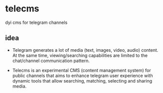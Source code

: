 # telecms

dyi cms for telegram channels

## idea

* Telegram generates a lot of media (text, images, video, audio) content. At the same time, viewing/searching capabilities are limited to the chat/channel communication pattern.

* Telecms is an experimental CMS (content management system) for public channels that aims to enhance telegram user experience with dynamic tools that allow searching, matching, selecting and sharing media.
